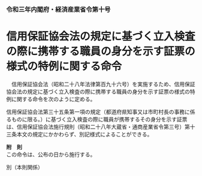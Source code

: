 ### 令和三年内閣府・経済産業省令第十号  
# 信用保証協会法の規定に基づく立入検査の際に携帯する職員の身分を示す証票の様式の特例に関する命令  
　信用保証協会法（昭和二十八年法律第百九十六号）を実施するため、信用保証協会法の規定に基づく立入検査の際に携帯する職員の身分を示す証票の様式の特例に関する命令を次のように定める。  
  
信用保証協会法第三十五条第一項の規定（都道府県知事又は市町村長の事務に係るものに限る。）に基づく立入検査の際に職員が携帯するその身分を示す証票は、信用保証協会法施行規則（昭和二十八年大蔵省・通商産業省令第三号）第十三条本文の規定にかかわらず、別記様式によることができる。  
  
**附　則**  
この命令は、公布の日から施行する。  
  
別（本則関係）  

          
        